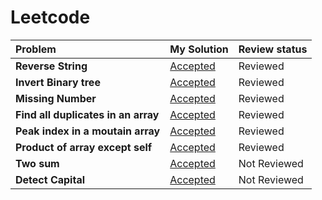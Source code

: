 # Leetcode
| Problem | My Solution | Review status |
| :-- | :-- | :-- |
| **Reverse String** | [Accepted](solutions/344.%20Reverse%20String.md) | Reviewed |
| **Invert Binary tree** | [Accepted](solutions/202.%20Happy%20Number.md) | Reviewed |
| **Missing Number** | [Accepted](solutions/202.%20Happy%20Number.md) | Reviewed |
| **Find all duplicates in an array** | [Accepted](solutions/202.%20Happy%20Number.md) | Reviewed |
| **Peak index in a moutain array** | [Accepted](solutions/202.%20Happy%20Number.md) | Reviewed |
| **Product of array except self** | [Accepted](solutions/202.%20Happy%20Number.md) | Reviewed |
| **Two sum** | [Accepted](solutions/202.%20Happy%20Number.md) | Not Reviewed |
| **Detect Capital** | [Accepted](solutions/202.%20Happy%20Number.md) | Not Reviewed |
